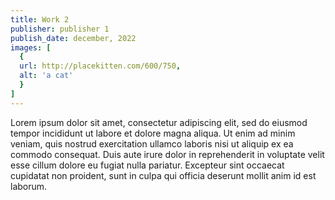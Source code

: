 ```yaml
---
title: Work 2
publisher: publisher 1
publish_date: december, 2022
images: [
  {
  url: http://placekitten.com/600/750,
  alt: 'a cat'
  }
]
---
```


Lorem ipsum dolor sit amet, consectetur adipiscing elit, sed do eiusmod tempor incididunt ut labore et dolore magna aliqua. Ut enim ad minim veniam, quis nostrud exercitation ullamco laboris nisi ut aliquip ex ea commodo consequat. Duis aute irure dolor in reprehenderit in voluptate velit esse cillum dolore eu fugiat nulla pariatur. Excepteur sint occaecat cupidatat non proident, sunt in culpa qui officia deserunt mollit anim id est laborum.